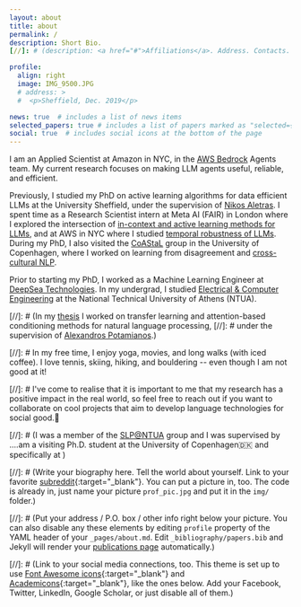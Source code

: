 ```yaml
---
layout: about
title: about
permalink: /
description: Short Bio.
[//]: # (description: <a href="#">Affiliations</a>. Address. Contacts. Moto. Etc.)

profile:
  align: right
  image: IMG_9500.JPG
  # address: >
  #  <p>Sheffield, Dec. 2019</p>

news: true  # includes a list of news items
selected_papers: true # includes a list of papers marked as "selected={true}"
social: true  # includes social icons at the bottom of the page
---
```


I am an Applied Scientist at Amazon in NYC, in the [AWS Bedrock](https://www.sheffield.ac.uk/dc) Agents team. My current research focuses on making LLM agents useful, reliable, and efficient. 

Previously, I studied my PhD on active learning algorithms for data efficient LLMs at the University Sheffield, under the supervision of [Nikos Aletras](http://nikosaletras.com/). 
I spent time as a Research Scientist intern at Meta AI (FAIR) in London where I explored the intersection of [in-context and active learning methods for LLMs](https://aclanthology.org/2023.findings-emnlp.334/), and at AWS in NYC where I studied [temporal robustness of LLMs](https://aclanthology.org/2023.eacl-main.211/).
During my PhD, I also visited the [CoAStaL](https://coastalcph.github.io/) group in the University of Copenhagen, where I worked on learning from disagreement and [cross-cultural NLP](https://aclanthology.org/2022.acl-long.482/).

[comment]: <> (Hello world.🦋 I am a final year Ph.D. student at the CS dept. at the [University of Sheffield]&#40;https://www.sheffield.ac.uk/dcs&#41;, working on natural language processing & machine learning.)

[comment]: <> (My advisor is [Nikos Aletras]&#40;http://nikosaletras.com/&#41; and my work is funded by an [Amazon Alexa Fellowship]&#40;https://developer.amazon.com/en-US/alexa/alexa-startups/alexa-fund/alexa-fellowship/graduate&#41;.)

[comment]: <> (My research focuses on [active learning]&#40;https://arxiv.org/abs/2109.03764&#41;, [evaluation & benchmarking]&#40;https://arxiv.org/abs/2302.12297&#41; and [in-context learning]&#40;https://arxiv.org/abs/2305.14264&#41; -- but I'm fascinated by other topics as well!)

[comment]: <> (During my Ph.D., I have interned at [Meta AI]&#40;https://ai.facebook.com/&#41; &#40;FAIR&#41; in London with [Jane Dwivedi-Yu]&#40;https://janedwivedi.github.io/&#41; and [Timo Schick]&#40;https://scholar.google.de/citations?user=k8CKy5UAAAAJ&hl=de&#41; &#40;2023&#41;, and at Amazon Web Services &#40;[AWS]&#40;https://aws.amazon.com/machine-learning/language/&#41;&#41; in NYC with [Miguel Ballesteros]&#40;http://miguelballesteros.com/&#41; and the Amazon Comprehend team &#40;2022&#41;. )

[comment]: <> (I have also visited the [CoAStaL]&#40;https://coastalcph.github.io/&#41; group in the University of Copenhagen &#40;2021&#41;, where I had the pleasure of working with [Anders Søgaard]&#40;https://anderssoegaard.github.io/&#41; and the rest of the team on learning from disagreement and [cross-cultural NLP]&#40;https://aclanthology.org/2022.acl-long.482/&#41;.)

[comment]: <> (Currently, I am Research Scientist Intern at [Meta AI]&#40;https://ai.facebook.com/&#41; &#40;FAIR Labs&#41; in London. Earlier this year, I did an internship as an Applied Scientist at Amazon Web Services &#40;[AWS]&#40;https://aws.amazon.com/machine-learning/language/&#41;&#41; in NYC, working with the AI human language technology group.)

[comment]: <> (Last year, I visited the [CoAStaL]&#40;https://coastalcph.github.io/&#41; group in the University of Copenhagen, where I had the pleasure of working with [Anders Søgaard]&#40;https://anderssoegaard.github.io/&#41; and the rest of the team on exciting projects on learning from disagreement, fairness and cross-cultural NLP.)

Prior to starting my PhD, I worked as a Machine Learning Engineer at [DeepSea Technologies](https://www.deepsea.ai/). 
In my undergrad, I studied [Electrical & Computer Engineering](https://www.ece.ntua.gr/en) at the National Technical University of Athens (NTUA).

[comment]: <> (link to my sheff interview https://www.sheffield.ac.uk/dcs/postgraduate/phd-profiles/katerina)

[comment]: <> (During my Ph.D., I have interned at [Meta AI]&#40;https://ai.facebook.com/&#41; &#40;FAIR&#41; in London with [Jane Dwivedi-Yu]&#40;https://janedwivedi.github.io/&#41; and [Timo Schick]&#40;https://scholar.google.de/citations?user=k8CKy5UAAAAJ&hl=de&#41; &#40;2023&#41;, where I worked on [active learning for in-context learning with LLMs]&#40;https://arxiv.org/abs/2305.14264&#41;.)

[comment]: <> (I have interned at Amazon Web Services &#40;[AWS]&#40;https://aws.amazon.com/machine-learning/language/&#41;&#41; in NYC with [Miguel Ballesteros]&#40;http://miguelballesteros.com/&#41; and the AI human language technology group &#40;2022&#41;, where I worked on [evaluation of temporal concept drift of MLMs]&#40;https://aclanthology.org/2023.eacl-main.211/&#41;. )

[//]: # (In my [thesis](http://artemis.cslab.ece.ntua.gr:8080/jspui/bitstream/123456789/17295/1/Eng_Thesis_Kate.pdf) I worked on transfer  learning  and  attention-based  conditioning  methods  for natural language processing, 
[//]: # under the supervision of [Alexandros Potamianos](https://scholar.google.com/citations?user=pBQViyUAAAAJ&hl=en).)

[//]: # In my free time, I enjoy yoga, movies, and long walks (with iced coffee). I love tennis, skiing, hiking, and bouldering -- even though I am not good at it! 

[//]: # I've come to realise that it is important to me that my research has a positive impact in the real world, so feel free to reach out if you want to collaborate on cool projects that aim to develop language technologies for social good.🦋


[//]: # (I was a member of the [SLP@NTUA](https://slp-ntua.github.io/team/) group and I was supervised by ....am a visiting Ph.D. student at the University of Copenhagen🇩🇰 and specifically at )

[//]: # (Write your biography here. Tell the world about yourself. Link to your favorite [subreddit](http://reddit.com){:target="\_blank"}. You can put a picture in, too. The code is already in, just name your picture `prof_pic.jpg` and put it in the `img/` folder.)

[//]: # (Put your address / P.O. box / other info right below your picture. You can also disable any these elements by editing `profile` property of the YAML header of your `_pages/about.md`. Edit `_bibliography/papers.bib` and Jekyll will render your [publications page](/al-folio/publications/) automatically.)

[//]: # (Link to your social media connections, too. This theme is set up to use [Font Awesome icons](http://fortawesome.github.io/Font-Awesome/){:target="\_blank"} and [Academicons](https://jpswalsh.github.io/academicons/){:target="\_blank"}, like the ones below. Add your Facebook, Twitter, LinkedIn, Google Scholar, or just disable all of them.)